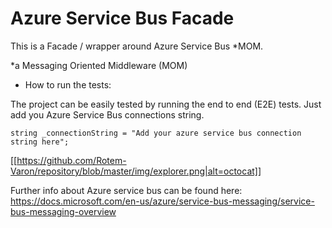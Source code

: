 # Azure Service Bus Facade

This is a Facade / wrapper around Azure Service Bus *MOM. 

*a Messaging Oriented Middleware (MOM)

- How to run the tests:

The project can be easily tested by running the end to end (E2E) tests. Just add you Azure Service Bus connections string.

    string _connectionString = "Add your azure service bus connection string here";

[[https://github.com/Rotem-Varon/repository/blob/master/img/explorer.png|alt=octocat]]

Further info about Azure service bus can be found here:
https://docs.microsoft.com/en-us/azure/service-bus-messaging/service-bus-messaging-overview
